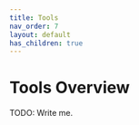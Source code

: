 ```yaml
---
title: Tools
nav_order: 7
layout: default
has_children: true
---
```


# Tools Overview

TODO: Write me.
